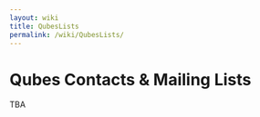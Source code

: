 ```yaml
---
layout: wiki
title: QubesLists
permalink: /wiki/QubesLists/
---
```


Qubes Contacts & Mailing Lists
==============================

TBA
